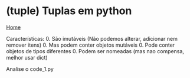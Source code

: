 # (tuple) Tuplas em python
[Home](../readme.md)

Características:
0. São imutáveis (Não podemos alterar, adicionar nem remover itens)
0. Mas podem conter objetos mutáveis
0. Pode conter objetos de tipos diferentes
0. Podem ser nomeadas (mas nao compensa, melhor usar dict)


Analise o code_1.py